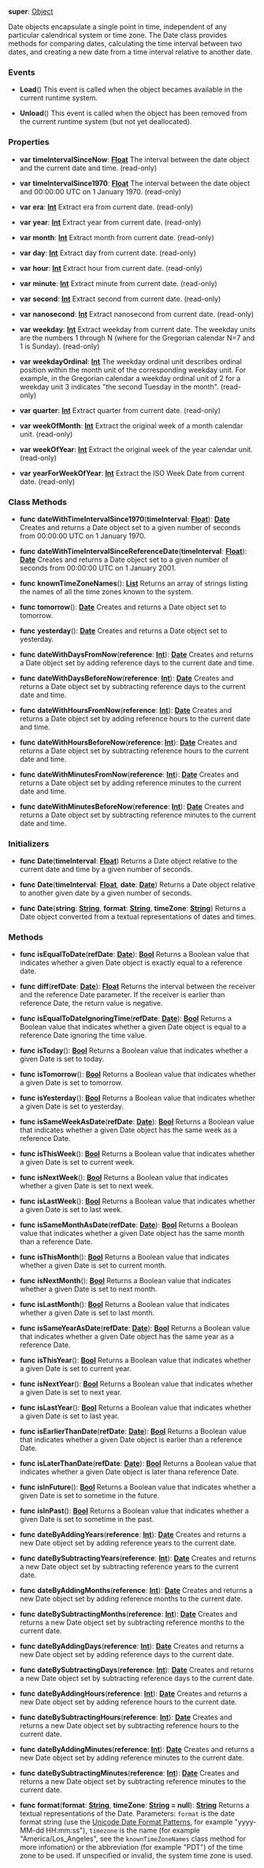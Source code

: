 **super**: [Object](Object.md)

Date objects encapsulate a single point in time, independent of any particular calendrical system or time zone. The Date class provides methods for comparing dates, calculating the time interval between two dates, and creating a new date from a time interval relative to another date.

### Events

* **Load**()
This event is called when the object becames available in the current runtime system.

* **Unload**()
This event is called when the object has been removed from the current runtime system (but not yet deallocated).



### Properties

* **var** **timeIntervalSinceNow**: **[Float](../gravity/types.md)**
The interval between the date object and the current date and time. \(read-only\)

* **var** **timeIntervalSince1970**: **[Float](../gravity/types.md)**
The interval between the date object and 00:00:00 UTC on 1 January 1970. \(read-only\)

* **var** **era**: **[Int](../gravity/types.md)**
Extract era from current date. \(read-only\)

* **var** **year**: **[Int](../gravity/types.md)**
Extract year from current date. \(read-only\)

* **var** **month**: **[Int](../gravity/types.md)**
Extract month from current date. \(read-only\)

* **var** **day**: **[Int](../gravity/types.md)**
Extract day from current date. \(read-only\)

* **var** **hour**: **[Int](../gravity/types.md)**
Extract hour from current date. \(read-only\)

* **var** **minute**: **[Int](../gravity/types.md)**
Extract minute from current date. \(read-only\)

* **var** **second**: **[Int](../gravity/types.md)**
Extract second from current date. \(read-only\)

* **var** **nanosecond**: **[Int](../gravity/types.md)**
Extract nanosecond from current date. \(read-only\)

* **var** **weekday**: **[Int](../gravity/types.md)**
Extract weekday from current date. The weekday units are the numbers 1 through N (where for the Gregorian calendar N=7 and 1 is Sunday). \(read-only\)

* **var** **weekdayOrdinal**: **[Int](../gravity/types.md)**
The weekday ordinal unit describes ordinal position within the month unit of the corresponding weekday unit. For example, in the Gregorian calendar a weekday ordinal unit of 2 for a weekday unit 3 indicates "the second Tuesday in the month". \(read-only\)

* **var** **quarter**: **[Int](../gravity/types.md)**
Extract quarter from current date. \(read-only\)

* **var** **weekOfMonth**: **[Int](../gravity/types.md)**
Extract the original week of a month calendar unit. \(read-only\)

* **var** **weekOfYear**: **[Int](../gravity/types.md)**
Extract the original week of the year calendar unit. \(read-only\)

* **var** **yearForWeekOfYear**: **[Int](../gravity/types.md)**
Extract the ISO Week Date from current date. \(read-only\)



### Class Methods

* **func** **dateWithTimeIntervalSince1970**(**timeInterval**: <strong>[Float](../gravity/types.md)</strong>): <strong>[Date](date.md)</strong> 
Creates and returns a Date object set to a given number of seconds from 00:00:00 UTC on 1 January 1970.

* **func** **dateWithTimeIntervalSinceReferenceDate**(**timeInterval**: <strong>[Float](../gravity/types.md)</strong>): <strong>[Date](date.md)</strong> 
Creates and returns a Date object set to a given number of seconds from 00:00:00 UTC on 1 January 2001.

* **func** **knownTimeZoneNames**(): <strong>[List](../gravity/lists.md)</strong> 
Returns an array of strings listing the names of all the time zones known to the system.

* **func** **tomorrow**(): <strong>[Date](date.md)</strong> 
Creates and returns a Date object set to tomorrow.

* **func** **yesterday**(): <strong>[Date](date.md)</strong> 
Creates and returns a Date object set to yesterday.

* **func** **dateWithDaysFromNow**(**reference**: <strong>[Int](../gravity/types.md)</strong>): <strong>[Date](date.md)</strong> 
Creates and returns a Date object set by adding reference days to the current date and time.

* **func** **dateWithDaysBeforeNow**(**reference**: <strong>[Int](../gravity/types.md)</strong>): <strong>[Date](date.md)</strong> 
Creates and returns a Date object set by subtracting reference days to the current date and time.

* **func** **dateWithHoursFromNow**(**reference**: <strong>[Int](../gravity/types.md)</strong>): <strong>[Date](date.md)</strong> 
Creates and returns a Date object set by adding reference hours to the current date and time.

* **func** **dateWithHoursBeforeNow**(**reference**: <strong>[Int](../gravity/types.md)</strong>): <strong>[Date](date.md)</strong> 
Creates and returns a Date object set by subtracting reference hours to the current date and time.

* **func** **dateWithMinutesFromNow**(**reference**: <strong>[Int](../gravity/types.md)</strong>): <strong>[Date](date.md)</strong> 
Creates and returns a Date object set by adding reference minutes to the current date and time.

* **func** **dateWithMinutesBeforeNow**(**reference**: <strong>[Int](../gravity/types.md)</strong>): <strong>[Date](date.md)</strong> 
Creates and returns a Date object set by subtracting reference minutes to the current date and time.



### Initializers

* **func** **Date**(**timeInterval**: <strong>[Float](../gravity/types.md)</strong>)
Returns a Date object relative to the current date and time by a given number of seconds.

* **func** **Date**(**timeInterval**: <strong>[Float](../gravity/types.md)</strong>, **date**: <strong>[Date](date.md)</strong>)
Returns a Date object relative to another given date by a given number of seconds.

* **func** **Date**(**string**: <strong>[String](../gravity/types.md)</strong>, **format**: <strong>[String](../gravity/types.md)</strong>, **timeZone**: <strong>[String](../gravity/types.md)</strong>)
Returns a Date object converted from a textual representations of dates and times.



### Methods

* **func** **isEqualToDate**(**refDate**: <strong>[Date](date.md)</strong>): <strong>[Bool](../gravity/types.md)</strong> 
Returns a Boolean value that indicates whether a given Date object is exactly equal to a reference date.

* **func** **diff**(**refDate**: <strong>[Date](date.md)</strong>): <strong>[Float](../gravity/types.md)</strong> 
Returns the interval between the receiver and the reference Date parameter. If the receiver is earlier than reference Date, the return value is negative.

* **func** **isEqualToDateIgnoringTime**(**refDate**: <strong>[Date](date.md)</strong>): <strong>[Bool](../gravity/types.md)</strong> 
Returns a Boolean value that indicates whether a given Date object is equal to a reference Date ignoring the time value.

* **func** **isToday**(): <strong>[Bool](../gravity/types.md)</strong> 
Returns a Boolean value that indicates whether a given Date is set to today.

* **func** **isTomorrow**(): <strong>[Bool](../gravity/types.md)</strong> 
Returns a Boolean value that indicates whether a given Date is set to tomorrow.

* **func** **isYesterday**(): <strong>[Bool](../gravity/types.md)</strong> 
Returns a Boolean value that indicates whether a given Date is set to yesterday.

* **func** **isSameWeekAsDate**(**refDate**: <strong>[Date](date.md)</strong>): <strong>[Bool](../gravity/types.md)</strong> 
Returns a Boolean value that indicates whether a given Date object has the same week as a reference Date.

* **func** **isThisWeek**(): <strong>[Bool](../gravity/types.md)</strong> 
Returns a Boolean value that indicates whether a given Date is set to current week.

* **func** **isNextWeek**(): <strong>[Bool](../gravity/types.md)</strong> 
Returns a Boolean value that indicates whether a given Date is set to next week.

* **func** **isLastWeek**(): <strong>[Bool](../gravity/types.md)</strong> 
Returns a Boolean value that indicates whether a given Date is set to last week.

* **func** **isSameMonthAsDate**(**refDate**: <strong>[Date](date.md)</strong>): <strong>[Bool](../gravity/types.md)</strong> 
Returns a Boolean value that indicates whether a given Date object has the same month than a reference Date.

* **func** **isThisMonth**(): <strong>[Bool](../gravity/types.md)</strong> 
Returns a Boolean value that indicates whether a given Date is set to current month.

* **func** **isNextMonth**(): <strong>[Bool](../gravity/types.md)</strong> 
Returns a Boolean value that indicates whether a given Date is set to next month.

* **func** **isLastMonth**(): <strong>[Bool](../gravity/types.md)</strong> 
Returns a Boolean value that indicates whether a given Date is set to last month.

* **func** **isSameYearAsDate**(**refDate**: <strong>[Date](date.md)</strong>): <strong>[Bool](../gravity/types.md)</strong> 
Returns a Boolean value that indicates whether a given Date object has the same year as a reference Date.

* **func** **isThisYear**(): <strong>[Bool](../gravity/types.md)</strong> 
Returns a Boolean value that indicates whether a given Date is set to current year.

* **func** **isNextYear**(): <strong>[Bool](../gravity/types.md)</strong> 
Returns a Boolean value that indicates whether a given Date is set to next year.

* **func** **isLastYear**(): <strong>[Bool](../gravity/types.md)</strong> 
Returns a Boolean value that indicates whether a given Date is set to last year.

* **func** **isEarlierThanDate**(**refDate**: <strong>[Date](date.md)</strong>): <strong>[Bool](../gravity/types.md)</strong> 
Returns a Boolean value that indicates whether a given Date object is earlier than a reference Date.

* **func** **isLaterThanDate**(**refDate**: <strong>[Date](date.md)</strong>): <strong>[Bool](../gravity/types.md)</strong> 
Returns a Boolean value that indicates whether a given Date object is later thana reference Date.

* **func** **isInFuture**(): <strong>[Bool](../gravity/types.md)</strong> 
Returns a Boolean value that indicates whether a given Date is set to sometime in the future.

* **func** **isInPast**(): <strong>[Bool](../gravity/types.md)</strong> 
Returns a Boolean value that indicates whether a given Date is set to sometime in the past.

* **func** **dateByAddingYears**(**reference**: <strong>[Int](../gravity/types.md)</strong>): <strong>[Date](date.md)</strong> 
Creates and returns a new Date object set by adding reference years to the current date.

* **func** **dateBySubtractingYears**(**reference**: <strong>[Int](../gravity/types.md)</strong>): <strong>[Date](date.md)</strong> 
Creates and returns a new Date object set by subtracting reference years to the current date.

* **func** **dateByAddingMonths**(**reference**: <strong>[Int](../gravity/types.md)</strong>): <strong>[Date](date.md)</strong> 
Creates and returns a new Date object set by adding reference months to the current date.

* **func** **dateBySubtractingMonths**(**reference**: <strong>[Int](../gravity/types.md)</strong>): <strong>[Date](date.md)</strong> 
Creates and returns a new Date object set by subtracting reference months to the current date.

* **func** **dateByAddingDays**(**reference**: <strong>[Int](../gravity/types.md)</strong>): <strong>[Date](date.md)</strong> 
Creates and returns a new Date object set by adding reference days to the current date.

* **func** **dateBySubtractingDays**(**reference**: <strong>[Int](../gravity/types.md)</strong>): <strong>[Date](date.md)</strong> 
Creates and returns a new Date object set by subtracting reference days to the current date.

* **func** **dateByAddingHours**(**reference**: <strong>[Int](../gravity/types.md)</strong>): <strong>[Date](date.md)</strong> 
Creates and returns a new Date object set by adding reference hours to the current date.

* **func** **dateBySubtractingHours**(**reference**: <strong>[Int](../gravity/types.md)</strong>): <strong>[Date](date.md)</strong> 
Creates and returns a new Date object set by subtracting reference hours to the current date.

* **func** **dateByAddingMinutes**(**reference**: <strong>[Int](../gravity/types.md)</strong>): <strong>[Date](date.md)</strong> 
Creates and returns a new Date object set by adding reference minutes to the current date.

* **func** **dateBySubtractingMinutes**(**reference**: <strong>[Int](../gravity/types.md)</strong>): <strong>[Date](date.md)</strong> 
Creates and returns a new Date object set by subtracting reference minutes to the current date.

* **func** **format**(**format**: <strong>[String](../gravity/types.md)</strong>, **timeZone**: <strong>[String](../gravity/types.md) = null</strong>): <strong>[String](../gravity/types.md)</strong> 
Returns a textual representations of the Date. Parameters: <code>format</code> is the date format string (use the <a href="http://www.unicode.org/reports/tr35/tr35-19.html#Date_Format_Patterns">Unicode Date Format Patterns</a>, for example "yyyy-MM-dd HH:mm:ss"), <code>timezone</code> is the name (for example "America/Los_Angeles", see the <code>knownTimeZoneNames</code> class method for more infomation) or the abbreviation (for example "PDT") of the time zone to be used. If unspecified or invalid, the system time zone is used.





